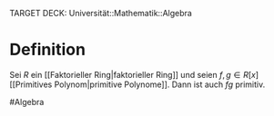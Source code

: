 TARGET DECK: Universität::Mathematik::Algebra

$\newcommand{\Q}{\mathbb Q}$
$\newcommand{\R}{\mathbb R}$
$\newcommand{\C}{\mathbb C}$
$\newcommand{\F}{\mathbb F}$
$\newcommand{\Z}{\mathbb Z}$



# Definition
Sei $R$ ein [[Faktorieller Ring|faktorieller Ring]] und seien $f, g \in R[x]$ [[Primitives Polynom|primitive Polynome]]. Dann ist auch $fg$ primitiv.



#Algebra 


